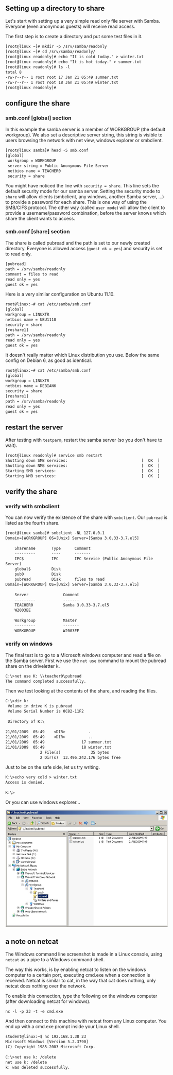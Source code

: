 ## Setting up a directory to share

Let's start with setting up a very simple read only file server with
Samba. Everyone (even anonymous guests) will receive read access.

The first step is to create a directory and put some test files in it.

    [root@linux ~]# mkdir -p /srv/samba/readonly
    [root@linux ~]# cd /srv/samba/readonly/
    [root@linux readonly]# echo "It is cold today." > winter.txt
    [root@linux readonly]# echo "It is hot today." > summer.txt
    [root@linux readonly]# ls -l
    total 8
    -rw-r--r-- 1 root root 17 Jan 21 05:49 summer.txt
    -rw-r--r-- 1 root root 18 Jan 21 05:49 winter.txt
    [root@linux readonly]#

## configure the share

### smb.conf \[global\] section

In this example the samba server is a member of WORKGROUP (the default
workgroup). We also set a descriptive server string, this
string is visible to users browsing the network with net view, windows
explorer or smbclient.

    [root@linux samba]# head -5 smb.conf
    [global]
     workgroup = WORKGROUP
     server string = Public Anonymous File Server
     netbios name = TEACHER0
     security = share

You might have noticed the line with `security = share`.
This line sets the default security mode for our samba server. Setting
the security mode to `share` will allow clients (smbclient, any windows,
another Samba server, ...) to provide a password for each share. This
is one way of using the SMB/CIFS protocol. The other way (called
`user mode`) will allow the client to provide a username/password
combination, before the server knows which share the client wants to
access.

### smb.conf \[share\] section

The share is called pubread and the path is set to our newly created
directory. Everyone is allowed access (`guest ok = yes`)
and security is set to read only.

    [pubread]
    path = /srv/samba/readonly
    comment = files to read
    read only = yes
    guest ok = yes
            

Here is a very similar configuration on Ubuntu 11.10.

    root@linux:~# cat /etc/samba/smb.conf
    [global]
    workgroup = LINUXTR
    netbios name = UBU1110
    security = share
    [roshare1]
    path = /srv/samba/readonly
    read only = yes
    guest ok = yes

It doesn't really matter which Linux distribution you use. Below the
same config on Debian 6, as good as identical.

    root@linux:~# cat /etc/samba/smb.conf
    [global]
    workgroup = LINUXTR
    netbios name = DEBIAN6
    security = share
    [roshare1]
    path = /srv/samba/readonly
    read only = yes
    guest ok = yes

## restart the server

After testing with `testparm`, restart the samba server (so you don't
have to wait).

    [root@linux readonly]# service smb restart
    Shutting down SMB services:                                [  OK  ]
    Shutting down NMB services:                                [  OK  ]
    Starting SMB services:                                     [  OK  ]
    Starting NMB services:                                     [  OK  ]

## verify the share

### verify with smbclient

You can now verify the existence of the share with
`smbclient`. Our `pubread` is listed as the fourth share.

    [root@linux samba]# smbclient -NL 127.0.0.1
    Domain=[WORKGROUP] OS=[Unix] Server=[Samba 3.0.33-3.7.el5]

        Sharename       Type      Comment
        ---------       ----      -------
        IPC$            IPC       IPC Service (Public Anonymous File Server)
        global$         Disk 
        pub0            Disk 
        pubread         Disk      files to read
    Domain=[WORKGROUP] OS=[Unix] Server=[Samba 3.0.33-3.7.el5]

        Server               Comment
        ---------            -------
        TEACHER0             Samba 3.0.33-3.7.el5
        W2003EE 

        Workgroup            Master
        ---------            -------
        WORKGROUP            W2003EE

### verify on windows

The final test is to go to a Microsoft windows computer and read a file
on the Samba server. First we use the `net use` command to
mount the pubread share on the driveletter k.

    C:\>net use K: \\teacher0\pubread
    The command completed successfully.

Then we test looking at the contents of the share, and reading the
files.

    C:\>dir k:
     Volume in drive K is pubread
     Volume Serial Number is 0C82-11F2

     Directory of K:\

    21/01/2009  05:49    <DIR>          .
    21/01/2009  05:49    <DIR>          ..
    21/01/2009  05:49                17 summer.txt
    21/01/2009  05:49                18 winter.txt
                   2 File(s)             35 bytes
                   2 Dir(s)  13.496.242.176 bytes free

Just to be on the safe side, let us try writing.

    K:\>echo very cold > winter.txt
    Access is denied.

    K:\>

Or you can use windows explorer...

![](assets/sambareadonly.jpg)

## a note on netcat

The Windows command line screenshot is made in a Linux console, using
`netcat` as a pipe to a Windows command shell.

The way this works, is by enabling netcat to listen on the windows
computer to a certain port, executing cmd.exe when a connection is
received. Netcat is similar to cat, in the way that cat does nothing,
only netcat does nothing over the network.

To enable this connection, type the following on the windows computer
(after downloading netcat for windows).

    nc -l -p 23 -t -e cmd.exe

And then connect to this machine with netcat from any Linux computer.
You end up with a cmd.exe prompt inside your Linux shell.

    student@linux:~$ nc 192.168.1.38 23
    Microsoft Windows [Version 5.2.3790]
    (C) Copyright 1985-2003 Microsoft Corp.

    C:\>net use k: /delete
    net use k: /delete
    k: was deleted successfully.

